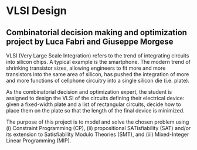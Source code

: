 # VLSI Design
## Combinatorial decision making and optimization project by Luca Fabri and Giuseppe Morgese

VLSI (Very Large Scale Integration) refers to the trend of integrating circuits into silicon chips. 
A typical example is the smartphone. The modern trend of shrinking transistor sizes, 
allowing engineers to fit more and more transistors into the same area of silicon, has pushed the integration of
more and more functions of cellphone circuitry into a single silicon die (i.e.
plate).

As the combinatorial decision and optimization expert, the student is
assigned to design the VLSI of the circuits defining their electrical device:
given a fixed-width plate and a list of rectangular circuits, decide how to
place them on the plate so that the length of the final device is minimized.

The purpose of this project is to model and solve the chosen problem using
(i) Constraint Programming (CP), (ii) propositional SATisfiability (SAT)
and/or its extension to Satisfiability Modulo Theories (SMT), and (iii)
Mixed-Integer Linear Programming (MIP).
